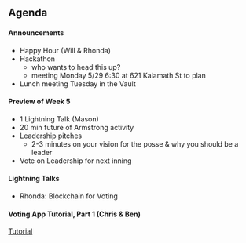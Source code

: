 ## Agenda

#### Announcements
* Happy Hour (Will & Rhonda)
* Hackathon
  * who wants to head this up?
  * meeting Monday 5/29 6:30 at 621 Kalamath St to plan
* Lunch meeting Tuesday in the Vault

#### Preview of Week 5
* 1 Lightning Talk (Mason)
* 20 min future of Armstrong activity
* Leadership pitches
  * 2-3 minutes on your vision for the posse & why you should be a leader
* Vote on Leadership for next inning

#### Lightning Talks
* Rhonda: Blockchain for Voting

#### Voting App Tutorial, Part 1 (Chris & Ben)
[Tutorial](https://medium.com/@mvmurthy/full-stack-hello-world-voting-ethereum-dapp-tutorial-part-1-40d2d0d807c2)
